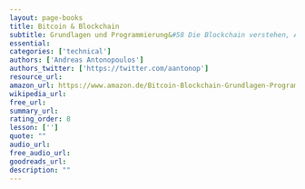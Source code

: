 ```yaml
---
layout: page-books
title: Bitcoin & Blockchain
subtitle: Grundlagen und Programmierung&#58 Die Blockchain verstehen, Anwendungen entwickeln
essential: 
categories: ['technical']
authors: ['Andreas Antonopoulos']
authors_twitter: ['https://twitter.com/aantonop']
resource_url: 
amazon_url: https://www.amazon.de/Bitcoin-Blockchain-Grundlagen-Programmierung-Anwendungen/dp/3960090714/ref=sr_1_1?__mk_de_DE=%C3%85M%C3%85%C5%BD%C3%95%C3%91&crid=3BWWP08K0MOWG&keywords=bitcoin+blockchain&qid=1664546263&qu=eyJxc2MiOiIyLjMwIiwicXNhIjoiMi40OCIsInFzcCI6IjIuMjkifQ%3D%3D&s=books&sprefix=bitcoin+blockchain%2Cstripbooks%2C73&sr=1-1
wikipedia_url: 
free_url: 
summary_url: 
rating_order: 8
lesson: ['']
quote: ""
audio_url: 
free_audio_url: 
goodreads_url: 
description: ""
---
```

